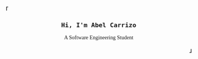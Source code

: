 <!-- Abel GitHub Profile -->
<p align="left"><strong><samp>「</samp></strong></p>

<div align="center">
<!-- [![Typing SVG](https://readme-typing-svg.herokuapp.com?font=Iosevka&pause=1000&color=C2C2C2&center=true&vCenter=true&width=435&lines=Hi,+I'm+Abel+Carrizo;A+Software+Engineering+Student)](https://git.io/typing-svg) -->

### <span style="font-family: 'JetBrains Mono Regular Nerd Font', monospace;">Hi, I'm Abel Carrizo</span>
<span style="font-family: 'JetBrains Mono Regular Nerd Font';">A Software Engineering Student</span>

</div>

<p align="right"><strong><samp>」</samp></strong></p>